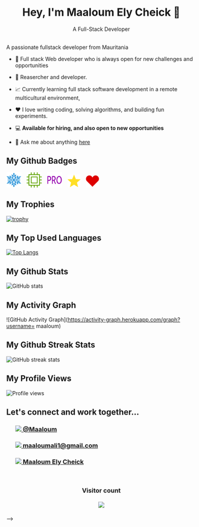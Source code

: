 <h1 align="center"> Hey, I'm Maaloum Ely Cheick 👋</h1>
<p align="center">A Full-Stack Developer</p>

<br />
   A passionate fullstack developer from Mauritania
 <br />
 

- 🤠  Full stack Web developer who is always open for new challenges and opportunities

- 💼 Reasercher and developer.

- 📈 Currently learning full stack software development in a remote multicultural environment, 

- ❤️ I love writing coding, solving algorithms, and building fun experiments.

- 💻 **Available for hiring, and also open to new opportunities**

- 💬 Ask me about anything [here](https://www.linkedin.com/in/ely-cheikh-maaloum-075a79135/)



## My Github Badges
<a href='https://archiveprogram.github.com/'><img src='https://raw.githubusercontent.com/acervenky/animated-github-badges/master/assets/acbadge.gif' width='40' height='40'></a> <a href='https://docs.github.com/en/developers'><img src='https://raw.githubusercontent.com/acervenky/animated-github-badges/master/assets/devbadge.gif' width='40' height='40'></a> <a href='https://github.com/pricing'><img src='https://raw.githubusercontent.com/acervenky/animated-github-badges/master/assets/pro.gif' width='40' height='40'></a> <a href='https://stars.github.com/'><img src='https://raw.githubusercontent.com/acervenky/animated-github-badges/master/assets/starbadge.gif' width='35' height='35'></a> <a href='https://docs.github.com/en/github/supporting-the-open-source-community-with-github-sponsors'><img src='https://raw.githubusercontent.com/acervenky/animated-github-badges/master/assets/sponsorbadge.gif' width='35' height='35'></a> 

## My Trophies
[![trophy](https://github-profile-trophy.vercel.app/?username=maaloum)](https://github.com/ryo-ma/github-profile-trophy)

## My Top Used Languages
[![Top Langs](https://github-readme-stats.vercel.app/api/top-langs/?username=maaloum)](https://github.com/anuraghazra/github-readme-stats)

## My Github Stats
![GitHub stats](https://github-readme-stats.vercel.app/api?username=maaloum-X&show_icons=true)  

## My Activity Graph
![GitHub Activity Graph](https://activity-graph.herokuapp.com/graph?username= maaloum)  

## My Github Streak Stats
![GitHub streak stats](https://github-readme-streak-stats.herokuapp.com/?user=maaloum)  

## My Profile Views
![Profile views](https://gpvc.arturio.dev/maaloum) 

<h2>Let's connect and work together...</h2>
<ul>
<h3><a href="https://www.linkedin.com/in/ely-cheikh-maaloum-075a79135/" target="_blank"><img src="https://user-images.githubusercontent.com/79658534/150798648-38f1ed89-848c-4e24-9395-c748b2adeff7.png" width="17px">  @Maaloum </a></h3> 
<h3><a href="maaloumali1@gmail.com"><img src="https://user-images.githubusercontent.com/79658534/155697385-9f83bc34-bd2a-4338-9394-c83ee8be9896.png" width="16px">   maaloumali1@gmail.com</a></h3>
<h3><a href="https://www.linkedin.com/in/ely-cheikh-maaloum-075a79135/"><img src="https://user-images.githubusercontent.com/79658534/155697061-56d45708-ad01-4ffc-9697-570007606fd3.png" width="18px"> Maaloum Ely Cheick </a></h3>
  
<!-- [![github-readme-twitter](https://github-readme-twitter.gazf.vercel.app/api?id=Stanmega89)](https://www.linkedin.com/in/ely-cheikh-maaloum-075a79135/) -->
</ul>
<br>
<h3 align="center"> 
  Visitor count<br><br>
  <img src="https://profile-counter.glitch.me/promzzykoncepts/count.svg" />
</h3>


-->
